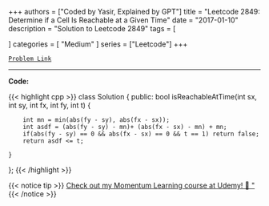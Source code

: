 
+++
authors = ["Coded by Yasir, Explained by GPT"]
title = "Leetcode 2849: Determine if a Cell Is Reachable at a Given Time"
date = "2017-01-10"
description = "Solution to Leetcode 2849"
tags = [
    
]
categories = [
    "Medium"
]
series = ["Leetcode"]
+++



[`Problem Link`](https://leetcode.com/problems/determine-if-a-cell-is-reachable-at-a-given-time/description/)

---

**Code:**

{{< highlight cpp >}}
class Solution {
public:
    bool isReachableAtTime(int sx, int sy, int fx, int fy, int t) {

        int mn = min(abs(fy - sy), abs(fx - sx));
        int asdf = (abs(fy - sy) - mn)+ (abs(fx - sx) - mn) + mn;
        if(abs(fy - sy) == 0 && abs(fx - sx) == 0 && t == 1) return false;
        return asdf <= t;

    }
};
{{< /highlight >}}



{{< notice tip >}}
[Check out my Momentum Learning course at Udemy! 🚀 "](https://www.udemy.com/course/blind-75-the-data-structures-and-algorithms-essentials/)
{{< /notice >}}

